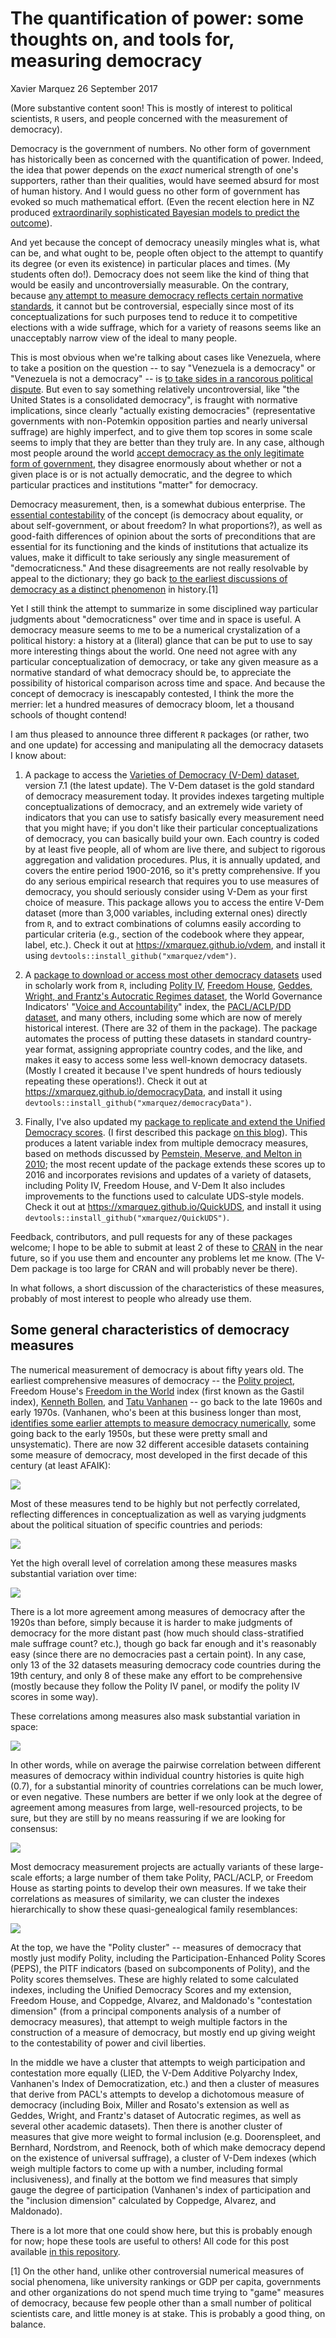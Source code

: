 The quantification of power: some thoughts on, and tools for, measuring democracy
================
Xavier Marquez
26 September 2017

(More substantive content soon! This is mostly of interest to political scientists, `R` users, and people concerned with the measurement of democracy).

Democracy is the government of numbers. No other form of government has historically been as concerned with the quantification of power. Indeed, the idea that power depends on the *exact* numerical strength of one's supporters, rather than their qualities, would have seemed absurd for most of human history. And I would guess no other form of government has evoked so much mathematical effort. (Even the recent election here in NZ produced [extraordinarily sophisticated Bayesian models to predict the outcome](http://ellisp.github.io/elections/combined.html)).

And yet because the concept of democracy uneasily mingles what is, what can be, and what ought to be, people often object to the attempt to quantify its degree (or even its existence) in particular places and times. (My students often do!). Democracy does not seem like the kind of thing that would be easily and uncontroversially measurable. On the contrary, because [any attempt to measure democracy reflects certain normative standards](https://www.researchgate.net/profile/David_Altman2/publication/232026394_Conceptualizing_and_Measuring_Democracy_A_New_Approach/links/0046351dc942b01fdb000000/Conceptualizing-and-Measuring-Democracy-A-New-Approach.pdf), it cannot but be controversial, especially since most of its conceptualizations for such purposes tend to reduce it to competitive elections with a wide suffrage, which for a variety of reasons seems like an unacceptably narrow view of the ideal to many people.

This is most obvious when we're talking about cases like Venezuela, where to take a position on the question -- to say "Venezuela is a democracy" or "Venezuela is not a democracy" -- is [to take sides in a rancorous political dispute](http://www.annualreviews.org/doi/pdf/10.1146/annurev-polisci-072314-113326). But even to say something relatively uncontroversial, like "the United States is a consolidated democracy", is fraught with normative implications, since clearly "actually existing democracies" (representative governments with non-Potemkin opposition parties and nearly universal suffrage) are highly imperfect, and to give them top scores in some scale seems to imply that they are better than they truly are. In any case, although most people around the world [accept democracy as the only legitimate form of government](http://abandonedfootnotes.blogspot.com/2015/06/what-do-people-think-of-democracy.html), they disagree enormously about whether or not a given place is or is not actually democratic, and the degree to which particular practices and institutions "matter" for democracy.

Democracy measurement, then, is a somewhat dubious enterprise. The [essential contestability](https://www.jstor.org/stable/4544562) of the concept (is democracy about equality, or about self-government, or about freedom? In what proportions?), as well as good-faith differences of opinion about the sorts of preconditions that are essential for its functioning and the kinds of institutions that actualize its values, make it difficult to take seriously any single measurement of "democraticness." And these disagreements are not really resolvable by appeal to the dictionary; they go back [to the earliest discussions of democracy as a distinct phenomenon](https://www.bloomsbury.com/uk/democratic-moments-9781350006164/) in history.[1]

Yet I still think the attempt to summarize in some disciplined way particular judgments about "democraticness" over time and in space is useful. A democracy measure seems to me to be a numerical crystalization of a political history: a history at a (literal) glance that can be put to use to say more interesting things about the world. One need not agree with any particular conceptualization of democracy, or take any given measure as a normative standard of what democracy should be, to appreciate the possibility of historical comparison across time and space. And because the concept of democracy is inescapably contested, I think the more the merrier: let a hundred measures of democracy bloom, let a thousand schools of thought contend!

I am thus pleased to announce three different `R` packages (or rather, two and one update) for accessing and manipulating all the democracy datasets I know about:

1.  A package to access the [Varieties of Democracy (V-Dem) dataset](https://xmarquez.github.io/vdem), version 7.1 (the latest update). The V-Dem dataset is the gold standard of democracy measurement today. It provides indexes targeting multiple conceptualizations of democracy, and an extremely wide variety of indicators that you can use to satisfy basically every measurement need that you might have; if you don't like their particular conceptualizations of democracy, you can basically build your own. Each country is coded by at least five people, all of whom are live there, and subject to rigorous aggregation and validation procedures. Plus, it is annually updated, and covers the entire period 1900-2016, so it's pretty comprehensive. If you do any serious empirical research that requires you to use measures of democracy, you should seriously consider using V-Dem as your first choice of measure. This package allows you to access the entire V-Dem dataset (more than 3,000 variables, including external ones) directly from `R`, and to extract combinations of columns easily according to particular criteria (e.g., section of the codebook where they appear, label, etc.). Check it out at <https://xmarquez.github.io/vdem>, and install it using `devtools::install_github("xmarquez/vdem")`.

2.  A [package to download or access most other democracy datasets](https://xmarquez.github.io/democracyData) used in scholarly work from `R`, including [Polity IV](http://www.systemicpeace.org/polityproject.html), [Freedom House](https://freedomhouse.org/report-types/freedom-world), [Geddes, Wright, and Frantz's Autocratic Regimes dataset](http://sites.psu.edu/dictators/), the World Governance Indicators' "[Voice and Accountability](http://info.worldbank.org/governance/wgi/#home)" index, the [PACL/ACLP/DD dataset](https://sites.google.com/site/joseantoniocheibub/datasets/democracy-and-dictatorship-revisited), and many others, including some which are now of merely historical interest. (There are 32 of them in the package). The package automates the process of putting these datasets in standard country-year format, assigning appropriate country codes, and the like, and makes it easy to access some less well-known democracy datasets. (Mostly I created it because I've spent hundreds of hours tediously repeating these operations!). Check it out at <https://xmarquez.github.io/democracyData>, and install it using `devtools::install_github("xmarquez/democracyData")`.

3.  Finally, I've also updated my [package to replicate and extend the Unified Democracy scores](https://xmarquez.github.io/QuickUDS). (I first described this package [on this blog](http://abandonedfootnotes.blogspot.com/2016/03/artisanal-democracy-data-quick-and-easy.html)). This produces a latent variable index from multiple democracy measures, based on methods discussed by [Pemstein, Meserve, and Melton in 2010](http://www.unified-democracy-scores.org/); the most recent update of the package extends these scores up to 2016 and incorporates revisions and updates of a variety of datasets, including Polity IV, Freedom House, and V-Dem It also includes improvements to the functions used to calculate UDS-style models. Check it out at <https://xmarquez.github.io/QuickUDS>, and install it using `devtools::install_github("xmarquez/QuickUDS")`.

Feedback, contributors, and pull requests for any of these packages welcome; I hope to be able to submit at least 2 of these to [CRAN](https://cran.r-project.org/) in the near future, so if you use them and encounter any problems let me know. (The V-Dem package is too large for CRAN and will probably never be there).

In what follows, a short discussion of the characteristics of these measures, probably of most interest to people who already use them.

Some general characteristics of democracy measures
--------------------------------------------------

The numerical measurement of democracy is about fifty years old. The earliest comprehensive measures of democracy -- the [Polity project](http://www.systemicpeace.org/inscrdata.html), Freedom House's [Freedom in the World](https://freedomhouse.org/report-types/freedom-world) index (first known as the Gastil index), [Kenneth Bollen](https://www.jstor.org/stable/2094588), and [Tatu Vanhanen](https://books.google.co.nz/books?id=ofCGAgAAQBAJ&lpg=PP1&pg=PP1#v=onepage&q&f=false) -- go back to the late 1960s and early 1970s. (Vanhanen, who's been at this business longer than most, [identifies some earlier attempts to measure democracy numerically](https://link.springer.com/chapter/10.1007/978-3-322-89590-5_9), some going back to the early 1950s, but these were pretty small and unsystematic). There are now 32 different accesible datasets containing some measure of democracy, most developed in the first decade of this century (at least AFAIK):

![](measuring_democracy_files/figure-markdown_github-ascii_identifiers/unnamed-chunk-1-1.png)

Most of these measures tend to be highly but not perfectly correlated, reflecting differences in conceptualization as well as varying judgments about the political situation of specific countries and periods:

![](measuring_democracy_files/figure-markdown_github-ascii_identifiers/unnamed-chunk-4-1.png)

Yet the high overall level of correlation among these measures masks substantial variation over time:

![](measuring_democracy_files/figure-markdown_github-ascii_identifiers/unnamed-chunk-5-1.png)

There is a lot more agreement among measures of democracy after the 1920s than before, simply because it is harder to make judgments of democracy for the more distant past (how much should class-stratified male suffrage count? etc.), though go back far enough and it's reasonably easy (since there are no democracies past a certain point). In any case, only 13 of the 32 datasets measuring democracy code countries during the 19th century, and only 8 of these make any effort to be comprehensive (mostly because they follow the Polity IV panel, or modify the polity IV scores in some way).

These correlations among measures also mask substantial variation in space:

![](measuring_democracy_files/figure-markdown_github-ascii_identifiers/unnamed-chunk-6-1.png)

In other words, while on average the pairwise correlation between different measures of democracy within individual country histories is quite high (0.7), for a substantial minority of countries correlations can be much lower, or even negative. These numbers are better if we only look at the degree of agreement among measures from large, well-resourced projects, to be sure, but they are still by no means reassuring if we are looking for consensus:

![](measuring_democracy_files/figure-markdown_github-ascii_identifiers/unnamed-chunk-7-1.png)

Most democracy measurement projects are actually variants of these large-scale efforts; a large number of them take Polity, PACL/ACLP, or Freedom House as starting points to develop their own measures. If we take their correlations as measures of similarity, we can cluster the indexes hierarchically to show these quasi-genealogical family resemblances:

![](measuring_democracy_files/figure-markdown_github-ascii_identifiers/unnamed-chunk-8-1.png)

At the top, we have the "Polity cluster" -- measures of democracy that mostly just modify Polity, including the Participation-Enhanced Polity Scores (PEPS), the PITF indicators (based on subcomponents of Polity), and the Polity scores themselves. These are highly related to some calculated indexes, including the Unified Democracy Scores and my extension, Freedom House, and Coppedge, Alvarez, and Maldonado's "contestation dimension" (from a principal components analysis of a number of democracy measures), that attempt to weigh multiple factors in the construction of a measure of democracy, but mostly end up giving weight to the contestability of power and civil liberties.

In the middle we have a cluster that attempts to weigh participation and contestation more equally (LIED, the V-Dem Additive Polyarchy Index, Vanhanen's Index of Democratization, etc.) and then a cluster of measures that derive from PACL's attempts to develop a dichotomous measure of democracy (including Boix, Miller and Rosato's extension as well as Geddes, Wright, and Frantz's dataset of Autocratic regimes, as well as several other academic datasets). Then there is another cluster of measures that give more weight to formal inclusion (e.g. Doorenspleet, and Bernhard, Nordstrom, and Reenock, both of which make democracy depend on the existence of universal suffrage), a cluster of V-Dem indexes (which weigh multiple factors to come up with a number, including formal inclusiveness), and finally at the bottom we find measures that simply gauge the degree of participation (Vanhanen's index of participation and the "inclusion dimension" calculated by Coppedge, Alvarez, and Maldonado).

There is a lot more that one could show here, but this is probably enough for now; hope these tools are useful to others! All code for this post available [in this repository](https://github.com/xmarquez/measuringDemocracyBlog).

[1] On the other hand, unlike other controversial numerical measures of social phenomena, like university rankings or GDP per capita, governments and other organizations do not spend much time trying to "game" measures of democracy, because few people other than a small number of political scientists care, and little money is at stake. This is probably a good thing, on balance.
